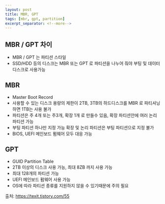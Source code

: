 ```yaml
---
layout: post
title: MBR, GPT
tags: [mbr, gpt, partition]
excerpt_separator: <!--more-->
---
```


## MBR / GPT 차이
- MBR / GPT 는 파티션 스타일
- SSD/HDD 등의 디스크는 MBR 또는 GPT 로 파티션을 나누어 줘야 부팅 및 데이터 디스크로 사용가능
  
  
## MBR
- Master Boot Record
- 사용할 수 있는 디스크 용량의 제한이 2TB, 3TB의 하드디스크를 MBR 로 파티셔닝 하면 1TB는 사용 불가
- 파티션은 주 4개 또는 주3개, 확장 1개 로 만들수 있음, 확장 파티션안에 여러 논리 파티션 가능
- 부팅 파티션 하나만 지정 가능 확장 및 논리 파티션은 부팅 파티션으로 지정 불가
- BIOS, UEFI 메인보드 펌웨어 모두 대응 가능

## GPT
- GUID Partition Table
- 2TB 이상의 디스크 사용 가능, 최대 8ZB 까지 사용 가능
- 최대 128개의 파티션 가능
- UEFI 메인보드 펌웨어 사용 가능
- OS에 따라 파티션 종류를 지원하지 않을 수 있기때문에 주의 필요
  
  
출처: https://texit.tistory.com/55

